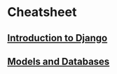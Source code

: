 # Cheatsheet
 
 ## [Introduction to Django](https://www.codecademy.com/learn/paths/build-python-web-apps-with-django/tracks/introduction-to-django/modules/introduction-to-django/cheatsheet)
 ## [Models and Databases](https://www.codecademy.com/learn/paths/build-python-web-apps-with-django/tracks/data-in-django/modules/django-models-and-databases/cheatsheet)
